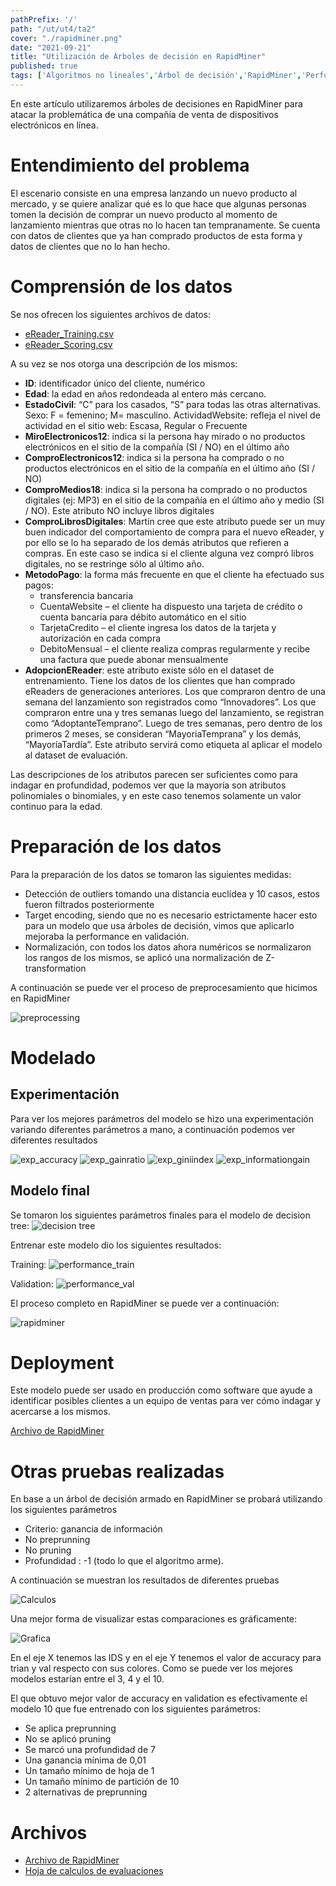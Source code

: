 ```yaml
---
pathPrefix: '/'
path: "/ut/ut4/ta2"
cover: "./rapidminer.png"
date: "2021-09-21"
title: "Utilización de Árboles de decisión en RapidMiner"
published: true
tags: ['Algoritmos no lineales','Árbol de decisión','RapidMiner','Performance','Accuracy','Gain ratio','Gini index','Information gain','eReader Dataset','Outlier','Target encoding','Normalización']
---
```


En este artículo utilizaremos árboles de decisiones en RapidMiner para atacar la problemática de una compañía de venta de dispositivos electrónicos en línea.

# Entendimiento del problema

El escenario consiste en una empresa lanzando un nuevo producto al mercado, y se quiere analizar qué es lo que hace que algunas personas tomen la decisión de comprar un nuevo producto al momento de lanzamiento mientras que otras no lo hacen tan tempranamente. Se cuenta con datos de clientes que ya han comprado productos de esta forma y datos de clientes que no lo han hecho.

# Comprensión de los datos

Se nos ofrecen los siguientes archivos de datos:
- [eReader_Training.csv](https://github.com/JuanFKurucz/ia-portfolio/blob/main/content/posts/ut/ut4/ta/ta2/eReader_Training.csv)
- [eReader_Scoring.csv](https://github.com/JuanFKurucz/ia-portfolio/blob/main/content/posts/ut/ut4/ta/ta2/eReader_Scoring.csv)

A su vez se nos otorga una descripción de los mismos:

- **ID**: identificador único del cliente, numérico
- **Edad**: la edad en años redondeada al entero más cercano.
- **EstadoCivil**: “C” para los casados, “S” para todas las otras alternativas.
Sexo: F = femenino; M= masculino.
ActividadWebsite: refleja el nivel de actividad en el sitio web: Escasa, Regular o Frecuente
- **MiroElectronicos12**: indica si la persona hay mirado o no productos electrónicos en el sitio de la compañía (SI
/ NO) en el último año
- **ComproElectronicos12**: indica si la persona ha comprado o no productos electrónicos en el sitio de la
compañía en el último año (SI / NO)
- **ComproMedios18**: indica si la persona ha comprado o no productos digitales (ej: MP3) en el sitio de la
compañía en el último año y medio (SI / NO). Este atributo NO incluye libros digitales
- **ComproLibrosDigitales**: Martín cree que este atributo puede ser un muy buen indicador del comportamiento
de compra para el nuevo eReader, y por ello se lo ha separado de los demás atributos que refieren a compras.
En este caso se indica si el cliente alguna vez compró libros digitales, no se restringe sólo al último año.
- **MetodoPago**: la forma más frecuente en que el cliente ha efectuado sus pagos:
    - transferencia bancaria
    - CuentaWebsite – el cliente ha dispuesto una tarjeta de crédito o cuenta bancaria para débito
automático en el sitio
    - TarjetaCredito – el cliente ingresa los datos de la tarjeta y autorización en cada compra
    - DebitoMensual – el cliente realiza compras regularmente y recibe una factura que puede abonar
mensualmente
- **AdopcionEReader**: este atributo existe sólo en el dataset de entrenamiento. Tiene los datos de los clientes
que han comprado eReaders de generaciones anteriores. Los que compraron dentro de una semana del
lanzamiento son registrados como “Innovadores”. Los que compraron entre una y tres semanas luego del
lanzamiento, se registran como “AdoptanteTemprano”. Luego de tres semanas, pero dentro de los primeros
2 meses, se consideran “MayoriaTemprana” y los demás, “MayoríaTardía”. Este atributo servirá como
etiqueta al aplicar el modelo al dataset de evaluación. 

Las descripciones de los atributos parecen ser suficientes como para indagar en profundidad, podemos ver que la mayoría son atributos polinomiales o binomiales, y en este caso tenemos solamente un valor continuo para la edad.

# Preparación de los datos

Para la preparación de los datos se tomaron las siguientes medidas:
- Detección de outliers tomando una distancia euclídea y 10 casos, estos fueron filtrados posteriormente
- Target encoding, siendo que no es necesario estrictamente hacer esto para un modelo que usa árboles de decisión, vimos que aplicarlo mejoraba la performance en validación.
- Normalización, con todos los datos ahora numéricos se normalizaron los rangos de los mismos, se aplicó una normalización de Z-transformation

A continuación se puede ver el proceso de preprocesamiento que hicimos en RapidMiner

![preprocessing](https://github.com/JuanFKurucz/ia-portfolio/blob/main/content/posts/ut/ut4/ta/ta2/preprocessing.png?raw=true)

# Modelado

## Experimentación

Para ver los mejores parámetros del modelo se hizo una experimentación variando diferentes parámetros a mano, a continuación podemos ver diferentes resultados

![exp_accuracy](https://github.com/JuanFKurucz/ia-portfolio/blob/main/content/posts/ut/ut4/ta/ta2/exp_accuracy.png?raw=true)
![exp_gainratio](https://github.com/JuanFKurucz/ia-portfolio/blob/main/content/posts/ut/ut4/ta/ta2/exp_gainratio.png?raw=true)
![exp_giniindex](https://github.com/JuanFKurucz/ia-portfolio/blob/main/content/posts/ut/ut4/ta/ta2/exp_giniindex.png?raw=true)
![exp_informationgain](https://github.com/JuanFKurucz/ia-portfolio/blob/main/content/posts/ut/ut4/ta/ta2/exp_informationgain.png?raw=true)


## Modelo final

Se tomaron los siguientes parámetros finales para el modelo de decision tree:
![decision tree](https://github.com/JuanFKurucz/ia-portfolio/blob/main/content/posts/ut/ut4/ta/ta2/decisiontree.png?raw=true)

Entrenar este modelo dio los siguientes resultados:

Training:
![performance_train](https://github.com/JuanFKurucz/ia-portfolio/blob/main/content/posts/ut/ut4/ta/ta2/performance_train.png?raw=true)

Validation:
![performance_val](https://github.com/JuanFKurucz/ia-portfolio/blob/main/content/posts/ut/ut4/ta/ta2/performance_val.png?raw=true)

El proceso completo en RapidMiner se puede ver a continuación:

![rapidminer](https://github.com/JuanFKurucz/ia-portfolio/blob/main/content/posts/ut/ut4/ta/ta2/rapidminer.png?raw=true)

# Deployment

Este modelo puede ser usado en producción como software que ayude a identificar posibles clientes a un equipo de ventas para ver cómo indagar y acercarse a los mismos. 

[Archivo de RapidMiner](https://github.com/JuanFKurucz/ia-portfolio/blob/main/content/posts/ut/ut4/ta/ta2/ta2.rmp)


# Otras pruebas realizadas

En base a un árbol de decisión armado en RapidMiner se probará utilizando los siguientes parámetros
- Criterio: ganancia de información
- No preprunning
- No pruning
- Profundidad : -1 (todo lo que el algoritmo arme).

A continuación se muestran los resultados de diferentes pruebas

![Calculos](https://github.com/JuanFKurucz/ia-portfolio/blob/main/content/posts/ut/ut4/ta/ta2/calculos.png?raw=true)

Una mejor forma de visualizar estas comparaciones es gráficamente:

![Grafica](https://github.com/JuanFKurucz/ia-portfolio/blob/main/content/posts/ut/ut4/ta/ta2/grafica.png?raw=true)

En el eje X tenemos las IDS y en el eje Y tenemos el valor de accuracy para trian y val respecto con sus colores. Como se puede ver los mejores modelos estarían entre el 3, 4 y el 10.

El que obtuvo mejor valor de accuracy en validation es efectivamente el modelo 10 que fue entrenado con los siguientes parámetros:
- Se aplica preprunning
- No se aplicó pruning
- Se marcó una profundidad de 7
- Una ganancia mínima de 0,01
- Un tamaño mínimo de hoja de 1
- Un tamaño mínimo de partición de 10
- 2 alternativas de preprunning


# Archivos

- [Archivo de RapidMiner](https://github.com/JuanFKurucz/ia-portfolio/blob/main/content/posts/ut/ut4/ta/ta2/ta3.rmp)
- [Hoja de calculos de evaluaciones](https://github.com/JuanFKurucz/ia-portfolio/blob/main/content/posts/ut/ut4/ta/ta2/calculos.xlsx)



